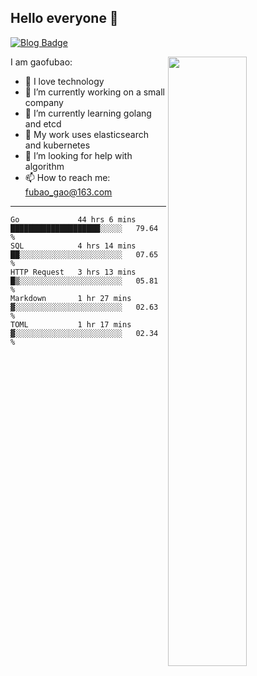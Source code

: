 ## Hello everyone 👋

[![Blog Badge](https://img.shields.io/badge/blog-60k+%20pageview-brightgreen)](https://www.jianshu.com/u/d777ec56a358)

<img align="right" width="50%" src="https://github-readme-stats.vercel.app/api?username=gaofubao&theme=onedark">

I am gaofubao:

- 🔭 I love technology
- 🌱 I’m currently working on a small company
- 👯 I’m currently learning golang and etcd
- 💬 My work uses elasticsearch and kubernetes
- 🤔 I’m looking for help with algorithm
- 📫 How to reach me: fubao_gao@163.com

---


<!--START_SECTION:waka-->
```text
Go             44 hrs 6 mins   ████████████████████░░░░░   79.64 % 
SQL            4 hrs 14 mins   ██░░░░░░░░░░░░░░░░░░░░░░░   07.65 % 
HTTP Request   3 hrs 13 mins   █▒░░░░░░░░░░░░░░░░░░░░░░░   05.81 % 
Markdown       1 hr 27 mins    ▓░░░░░░░░░░░░░░░░░░░░░░░░   02.63 % 
TOML           1 hr 17 mins    ▓░░░░░░░░░░░░░░░░░░░░░░░░   02.34 % 
```
<!--END_SECTION:waka-->

